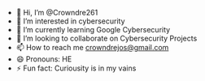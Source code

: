 - 👋 Hi, I’m @Crowndre261
- 👀 I’m interested in cybersecurity
- 🌱 I’m currently learning Google Cybersecurity 
- 💞️ I’m looking to collaborate on Cybersecurity Projects
- 📫 How to reach me crowndrejos@gmail.com
- 😄 Pronouns: HE
- ⚡ Fun fact: Curiousity is in my vains

<!---
Crowndre261/Crowndre261 is a ✨ special ✨ repository because its `README.md` (this file) appears on your GitHub profile.
You can click the Preview link to take a look at your changes.
--->
